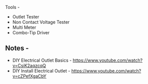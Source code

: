 Tools - 
- Outlet Tester
- Non Contact Voltage Tester
- Multi Meter
- Combo-Tip Driver

Notes - 
 - 















- DIY Electrical Outlet Basics - https://www.youtube.com/watch?v=CsiK2aqzcqQ
- DIY Install Electrical Outlet - https://www.youtube.com/watch?v=cZPefXgaCbY 
